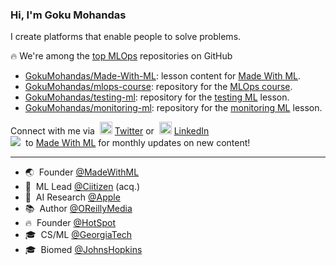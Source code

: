 ### Hi, I'm Goku Mohandas

I create platforms that enable people to solve problems.<br>

🔥&nbsp;We're among the <a href="https://github.com/topics/mlops" target="_blank">top MLOps</a> repositories on GitHub
- [GokuMohandas/Made-With-ML](https://github.com/GokuMohandas/Made-With-ML): lesson content for [Made With ML](https://madewithml.com/).
- [GokuMohandas/mlops-course](https://github.com/GokuMohandas/mlops-course): repository for the [MLOps course](https://madewithml.com/#mlops).
- [GokuMohandas/testing-ml](https://github.com/GokuMohandas/testing-ml): repository for the [testing ML](https://madewithml.com/courses/mlops/testing/) lesson.
- [GokuMohandas/monitoring-ml](https://github.com/GokuMohandas/monitoring-ml): repository for the [monitoring ML](https://madewithml.com/courses/mlops/monitoring/) lesson.

Connect with me via &nbsp;<img width="20" src="https://www.pinclipart.com/picdir/middle/1-14041_twitter-logo-transparent-background-twitter-logo-clipart.png">&nbsp;<a href="https://www.twitter.com/GokuMohandas/" target="_blank">Twitter</a> or &nbsp;<img width="20" src="https://avatars3.githubusercontent.com/u/357098?s=200&v=4"> <a href="https://www.linkedin.com/in/goku/" target="_blank">LinkedIn</a><br>
<a target="_blank" href="https://newsletter.madewithml.com/"><img src="https://img.shields.io/badge/Subscribe-35K-brightgreen"></a>&nbsp; to [Made With ML](https://madewithml.com/) for monthly updates on new content! 

<hr>

- 🌏 &nbsp;Founder <a href="https://madewithml.com/" target="_blank">@MadeWithML</a><br>
- 🏥 &nbsp;ML Lead <a href="http://ciitizen.com/" target="_blank">@Ciitizen</a> (acq.)<br>
- 🔬 &nbsp;AI Research <a href="http://apple.com/" target="_blank">@Apple</a><br>
- 📚 &nbsp;Author <a href="https://www.oreilly.com/" target="_blank">@OReillyMedia</a><br>
- 🔥 &nbsp;Founder <a href="https://twitter.com/HotSpotRide" target="_blank">@HotSpot</a><br>
- 🎓 &nbsp;CS/ML <a href="http://gatech.edu/" target="_blank">@GeorgiaTech</a><br>
- 🎓 &nbsp;Biomed <a href="http://jhu.edu/" target="_blank">@JohnsHopkins</a><br>
